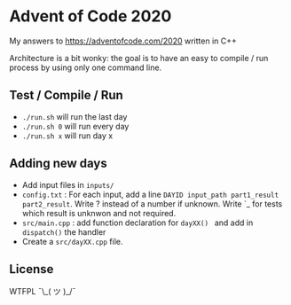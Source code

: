 # Advent of Code 2020

My answers to https://adventofcode.com/2020 written in C++

Architecture is a bit wonky: the goal is to have an easy to compile / run process by using only one command line.

## Test / Compile / Run

- `./run.sh` will run the last day
- `./run.sh 0` will run every day
- `./run.sh x` will run day x

## Adding new days

- Add input files in `inputs/`
- `config.txt` : For each input, add a line `DAYID input_path part1_result part2_result`. Write ? instead of a number if unknown. Write `\_ for tests which result is unknwon and not required.
- `src/main.cpp` : add function declaration for `dayXX() ` and add in `dispatch()` the handler
- Create a `src/dayXX.cpp` file.

## License

WTFPL ¯\\\_( ツ )\_/¯
